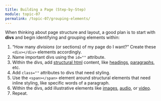 ```yaml
---
title: Building a Page (Step-by-Step)
module: topic-07
permalink: /topic-07/grouping-elements/
---
```


<div class="divider-heading"></div>

When thinking about page structure and layout, a good plan is to start with **divs** and begin identifying and grouping elements within:

1. “How many _divisions_ (or sections) of my page do I want?” Create these `<div></div>` elements accordingly.
2. Name important divs using the `id=""` attribute.
3. Within the divs, add [structural html](../../topic-04/structural-markup/) content, like [headings](../../topic-03/using-headings/), [paragraphs](../../topic-03/paragraphs), etc.
4. Add `class=""` attributes to divs that need styling.
5. Use the `<span></span>` element around structural elements that need inline styling, like specific words of a paragraph.
6. Within the divs, add illustrative elements like [images](../img-element-review), [audio](../audio-element-review), or [video](../video-element-review).
7. Repeat.


<div class="divider-pg"></div>
</div>
